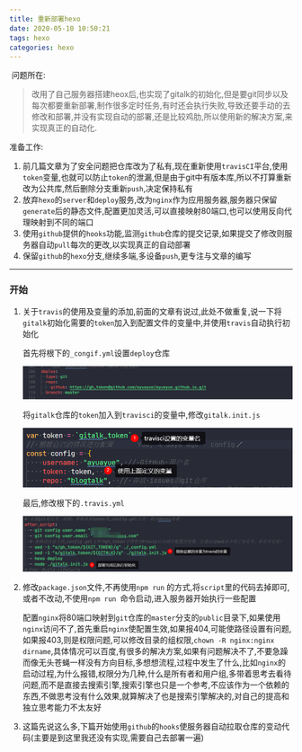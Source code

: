 ```yaml
---
title: 重新部署hexo
date: 2020-05-10 10:50:21
tags: hexo
categories: hexo
---
```


​	问题所在:

> 改用了自己服务器搭建heox后,也实现了gitalk的初始化,但是要git同步以及每次都要重新部署,制作很多定时任务,有时还会执行失败,导致还要手动的去修改和部署,并没有实现自动的部署,还是比较鸡肋,所以使用新的解决方案,来实现真正的自动化.

<!--more-->

准备工作:

1. 前几篇文章为了安全问题把仓库改为了私有,现在重新使用`travisCI`平台,使用`token`变量,也就可以防止`token`的泄漏,但是由于git中有版本库,所以不打算重新改为公共库,然后删除分支重新`push`,决定保持私有
2. 放弃`hexo`的`server`和`deploy`服务,改为`nginx`作为应用服务器,服务器只保留`generate`后的静态文件,配置更加灵活,可以直接映射80端口,也可以使用反向代理映射到不同的端口
3. 使用`github`提供的`hooks`功能,监测`github`仓库的提交记录,如果提交了修改则服务器自动`pull`每次的更改,以实现真正的自动部署
4. 保留`github`的`hexo`分支,继续多端,多设备`push`,更专注与文章的编写

----

### 开始

1. 关于`travis`的使用及变量的添加,前面的文章有说过,此处不做重复,说一下将`gitalk`初始化需要的`token`加入到配置文件的变量中,并使用`travis`自动执行初始化

   首先将根下的`_congif.yml`设置`deploy`仓库

   ![1589080623114](hexo-01/1589080623114.png)	

   将`gitalk`仓库的`token`加入到`travisci`的变量中,修改`gitalk.init.js`

   ![1589080894907](hexo-01/1589080894907.png)

   最后,修改根下的`.travis.yml`

   ![1589081052699](hexo-01/1589081052699.png)

2. 修改`package.json`文件,不再使用`npm run` 的方式,将`script`里的代码去掉即可,或者不改动,不使用`npm run `命令启动,进入服务器开始执行一些配置

   配置`nginx`将80端口映射到`git`仓库的`master`分支的`public`目录下,如果使用`nginx`访问不了,首先重启`nginx`使配置生效,如果报404,可能使路径设置有问题,如果报403,则是权限问题,可以修改目录的组权限,`chown -R nginx:nginx  dirname`,具体情况可以百度,有很多的解决方案,如果有问题解决不了,不要急躁而像无头苍蝇一样没有方向目标,多想想流程,过程中发生了什么,比如`nginx`的启动过程,为什么报错,权限分为几种,什么是所有者和用户组,多带着思考去看待问题,而不是直接去搜索引擎,搜索引擎也只是一个参考,不应该作为一个依赖的东西,不做思考没有什么效果,就算解决了也是搜索引擎解决的,对自己的提高和独立思考能力不太友好

3. 这篇先说这么多,下篇开始使用`github`的`hooks`使服务器自动拉取仓库的变动代码(主要是到这里我还没有实现,需要自己去部署一遍)

